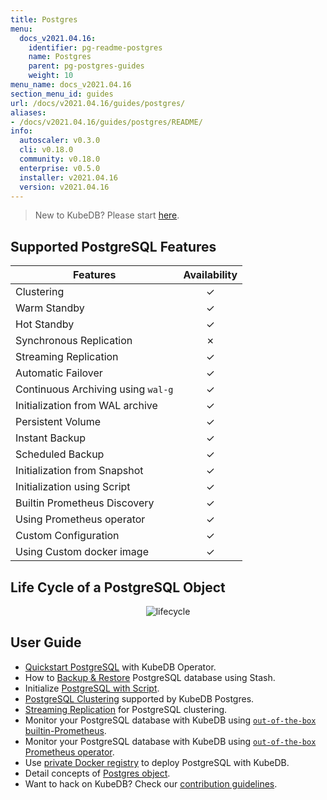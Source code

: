 ```yaml
---
title: Postgres
menu:
  docs_v2021.04.16:
    identifier: pg-readme-postgres
    name: Postgres
    parent: pg-postgres-guides
    weight: 10
menu_name: docs_v2021.04.16
section_menu_id: guides
url: /docs/v2021.04.16/guides/postgres/
aliases:
- /docs/v2021.04.16/guides/postgres/README/
info:
  autoscaler: v0.3.0
  cli: v0.18.0
  community: v0.18.0
  enterprise: v0.5.0
  installer: v2021.04.16
  version: v2021.04.16
---
```


> New to KubeDB? Please start [here](/docs/v2021.04.16/README).

## Supported PostgreSQL Features

| Features                           | Availability |
| ---------------------------------- | :----------: |
| Clustering                         |   &#10003;   |
| Warm Standby                       |   &#10003;   |
| Hot Standby                        |   &#10003;   |
| Synchronous Replication            |   &#10007;   |
| Streaming Replication              |   &#10003;   |
| Automatic Failover                 |   &#10003;   |
| Continuous Archiving using `wal-g` |   &#10003;   |
| Initialization from WAL archive    |   &#10003;   |
| Persistent Volume                  |   &#10003;   |
| Instant Backup                     |   &#10003;   |
| Scheduled Backup                   |   &#10003;   |
| Initialization from Snapshot       |   &#10003;   |
| Initialization using Script        |   &#10003;   |
| Builtin Prometheus Discovery       |   &#10003;   |
| Using Prometheus operator          |   &#10003;   |
| Custom Configuration               |   &#10003;   |
| Using Custom docker image          |   &#10003;   |

## Life Cycle of a PostgreSQL Object

<p align="center">
  <img alt="lifecycle"  src="/docs/v2021.04.16/images/postgres/lifecycle.png">
</p>

## User Guide

- [Quickstart PostgreSQL](/docs/v2021.04.16/guides/postgres/quickstart/quickstart) with KubeDB Operator.
- How to [Backup & Restore](/docs/v2021.04.16/guides/postgres/backup/overview/) PostgreSQL database using Stash.
- Initialize [PostgreSQL with Script](/docs/v2021.04.16/guides/postgres/initialization/script_source).
- [PostgreSQL Clustering](/docs/v2021.04.16/guides/postgres/clustering/ha_cluster) supported by KubeDB Postgres.
- [Streaming Replication](/docs/v2021.04.16/guides/postgres/clustering/streaming_replication) for PostgreSQL clustering.
- Monitor your PostgreSQL database with KubeDB using [`out-of-the-box` builtin-Prometheus](/docs/v2021.04.16/guides/postgres/monitoring/using-builtin-prometheus).
- Monitor your PostgreSQL database with KubeDB using [`out-of-the-box` Prometheus operator](/docs/v2021.04.16/guides/postgres/monitoring/using-prometheus-operator).
- Use [private Docker registry](/docs/v2021.04.16/guides/postgres/private-registry/using-private-registry) to deploy PostgreSQL with KubeDB.
- Detail concepts of [Postgres object](/docs/v2021.04.16/guides/postgres/concepts/postgres).
- Want to hack on KubeDB? Check our [contribution guidelines](/docs/v2021.04.16/CONTRIBUTING).
